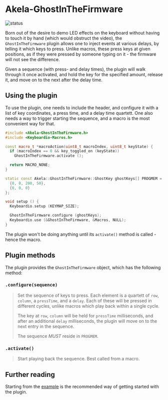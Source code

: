 # Akela-GhostInTheFirmware

![status][st:experimental]

 [st:stable]: https://img.shields.io/badge/stable-✔-black.png?style=flat&colorA=44cc11&colorB=494e52
 [st:broken]: https://img.shields.io/badge/broken-X-black.png?style=flat&colorA=e05d44&colorB=494e52
 [st:experimental]: https://img.shields.io/badge/experimental----black.png?style=flat&colorA=dfb317&colorB=494e52

Born out of the desire to demo LED effects on the keyboard without having to
touch it by hand (which would obstruct the video), the `GhostInTheFirmware`
plugin allows one to inject events at various delays, by telling it which keys
to press. Unlike macros, these press keys at given positions, as if they were
pressed by someone typing on it - the firmware will not see the difference.

Given a sequence (with press- and delay times), the plugin will walk through it
once activated, and hold the key for the specified amount, release it, and move
on to the next after the delay time.

## Using the plugin

To use the plugin, one needs to include the header, and configure it with a list
of key coordinates, a press time, and a delay time quartett. One also needs a
way to trigger starting the sequence, and a macro is the most convenient way for
that.

```c++
#include <Akela-GhostInTheFirmware.h>
#include <Keyboardio-Macros.h>

const macro_t *macroAction(uint8_t macroIndex, uint8_t keyState) {
  if (macroIndex == 0 && key_toggled_on (keyState))
    GhostInTheFirmware.activate ();

  return MACRO_NONE;
}

static const Akela::GhostInTheFirmware::GhostKey ghostKeys[] PROGMEM = {
  {0, 0, 200, 50},
  {0, 0, 0}
};

void setup () {
  Keyboardio.setup (KEYMAP_SIZE);

  GhostInTheFirmware.configure (ghostKeys);
  Keyboardio.use (&GhostInTheFirmware, &Macros, NULL);
}
```

The plugin won't be doing anything until its `activate()` method is called -
hence the macro.

## Plugin methods

The plugin provides the `GhostInTheFirmware` object, which has the following
method:

### `.configure(sequence)`

> Set the sequence of keys to press. Each element is a quartett of `row`,
> `column`, a `pressTime`, and a `delay`. Each of these will be pressed in
> different cycles, unlike macros which play back within a single cycle.
>
> The key at `row`, `column` will be held for `pressTime` milliseconds, and
> after an additional `delay` milliseconds, the plugin will move on to the next
> entry in the sequence.
>
> The sequence *MUST* reside in `PROGMEM`.

### `.activate()`

> Start playing back the sequence. Best called from a macro.

## Further reading

Starting from the [example][plugin:example] is the recommended way of getting
started with the plugin.

 [plugin:example]: https://github.com/keyboardio/Akela-GhostInTheFirmware/blob/master/examples/GhostInTheFirmware/GhostInTheFirmware.ino
